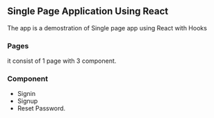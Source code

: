 ## Single Page Application Using React

The app is a demostration of Single page app using React with Hooks


### Pages
it consist of  1 page with 3 component.

### Component
- Signin
- Signup
- Reset Password.
